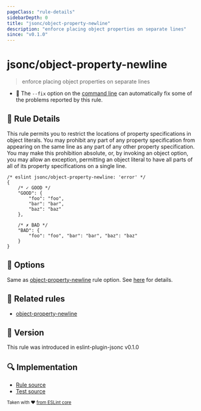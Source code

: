 ```yaml
---
pageClass: "rule-details"
sidebarDepth: 0
title: "jsonc/object-property-newline"
description: "enforce placing object properties on separate lines"
since: "v0.1.0"
---
```


# jsonc/object-property-newline

> enforce placing object properties on separate lines

- :wrench: The `--fix` option on the [command line](https://eslint.org/docs/user-guide/command-line-interface#fixing-problems) can automatically fix some of the problems reported by this rule.

## :book: Rule Details

This rule permits you to restrict the locations of property specifications in object literals. You may prohibit any part of any property specification from appearing on the same line as any part of any other property specification. You may make this prohibition absolute, or, by invoking an object option, you may allow an exception, permitting an object literal to have all parts of all of its property specifications on a single line.

<eslint-code-block fix>

<!-- eslint-skip -->

```json5
/* eslint jsonc/object-property-newline: 'error' */
{
    /* ✓ GOOD */
    "GOOD": {
        "foo": "foo",
        "bar": "bar",
        "baz": "baz"
    },

    /* ✗ BAD */
    "BAD": {
        "foo": "foo", "bar": "bar", "baz": "baz"
    }
}
```

</eslint-code-block>

## :wrench: Options

Same as [object-property-newline] rule option. See [here](https://eslint.org/docs/rules/object-property-newline#optional-exception) for details. 

## :couple: Related rules

- [object-property-newline]

[object-property-newline]: https://eslint.org/docs/rules/object-property-newline

## :rocket: Version

This rule was introduced in eslint-plugin-jsonc v0.1.0

## :mag: Implementation

- [Rule source](https://github.com/ota-meshi/eslint-plugin-jsonc/blob/master/lib/rules/object-property-newline.ts)
- [Test source](https://github.com/ota-meshi/eslint-plugin-jsonc/blob/master/tests/lib/rules/object-property-newline.ts)

<sup>Taken with ❤️ [from ESLint core](https://eslint.org/docs/rules/object-property-newline)</sup>
